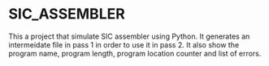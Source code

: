 # SIC_ASSEMBLER
This a project that simulate SIC assembler using Python. It generates an intermeidate file in pass 1 in order to use it in pass 2. It also show the program name, program length, program location counter and list of errors. 
